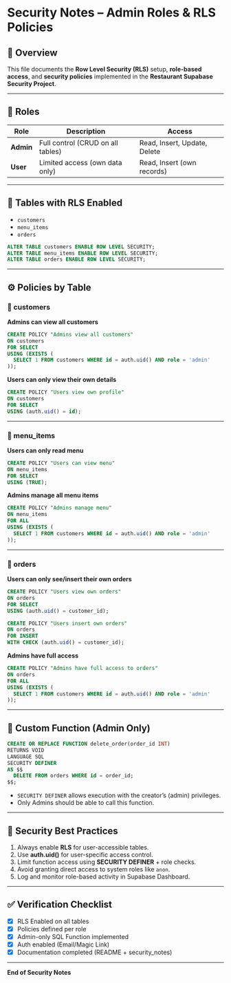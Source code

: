 # Security Notes – Admin Roles & RLS Policies

## 🔐 Overview
This file documents the **Row Level Security (RLS)** setup, **role-based access**, and **security policies** implemented in the **Restaurant Supabase Security Project**.

---

## 👥 Roles

| Role | Description | Access |
|------|--------------|---------|
| **Admin** | Full control (CRUD on all tables) | Read, Insert, Update, Delete |
| **User** | Limited access (own data only) | Read, Insert (own records) |

---

## 🧱 Tables with RLS Enabled

- `customers`
- `menu_items`
- `orders`

```sql
ALTER TABLE customers ENABLE ROW LEVEL SECURITY;
ALTER TABLE menu_items ENABLE ROW LEVEL SECURITY;
ALTER TABLE orders ENABLE ROW LEVEL SECURITY;
```

---

## ⚙️ Policies by Table

### 🧍 customers

**Admins can view all customers**
```sql
CREATE POLICY "Admins view all customers"
ON customers
FOR SELECT
USING (EXISTS (
  SELECT 1 FROM customers WHERE id = auth.uid() AND role = 'admin'
));
```

**Users can only view their own details**
```sql
CREATE POLICY "Users view own profile"
ON customers
FOR SELECT
USING (auth.uid() = id);
```

---

### 🍔 menu_items

**Users can only read menu**
```sql
CREATE POLICY "Users can view menu"
ON menu_items
FOR SELECT
USING (TRUE);
```

**Admins manage all menu items**
```sql
CREATE POLICY "Admins manage menu"
ON menu_items
FOR ALL
USING (EXISTS (
  SELECT 1 FROM customers WHERE id = auth.uid() AND role = 'admin'
));
```

---

### 🧾 orders

**Users can only see/insert their own orders**
```sql
CREATE POLICY "Users view own orders"
ON orders
FOR SELECT
USING (auth.uid() = customer_id);

CREATE POLICY "Users insert own orders"
ON orders
FOR INSERT
WITH CHECK (auth.uid() = customer_id);
```

**Admins have full access**
```sql
CREATE POLICY "Admins have full access to orders"
ON orders
FOR ALL
USING (EXISTS (
  SELECT 1 FROM customers WHERE id = auth.uid() AND role = 'admin'
));
```

---

## 🧩 Custom Function (Admin Only)

```sql
CREATE OR REPLACE FUNCTION delete_order(order_id INT)
RETURNS VOID
LANGUAGE SQL
SECURITY DEFINER
AS $$
  DELETE FROM orders WHERE id = order_id;
$$;
```

- `SECURITY DEFINER` allows execution with the creator’s (admin) privileges.  
- Only Admins should be able to call this function.  

---

## 🧠 Security Best Practices

1. Always enable **RLS** for user-accessible tables.  
2. Use **auth.uid()** for user-specific access control.  
3. Limit function access using **SECURITY DEFINER** + role checks.  
4. Avoid granting direct access to system roles like `anon`.  
5. Log and monitor role-based activity in Supabase Dashboard.

---

## ✅ Verification Checklist

- [x] RLS Enabled on all tables  
- [x] Policies defined per role  
- [x] Admin-only SQL Function implemented  
- [x] Auth enabled (Email/Magic Link)  
- [x] Documentation completed (README + security_notes)

---

**End of Security Notes**

